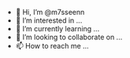 - 👋 Hi, I’m @m7sseenn
- 👀 I’m interested in ...
- 🌱 I’m currently learning ...
- 💞️ I’m looking to collaborate on ...
- 📫 How to reach me ...

<!---
m7sseenn/m7sseenn is a ✨ special ✨ repository because its `README.md` (this file) appears on your GitHub profile.
You can click the Preview link to take a look at your changes.
--->
